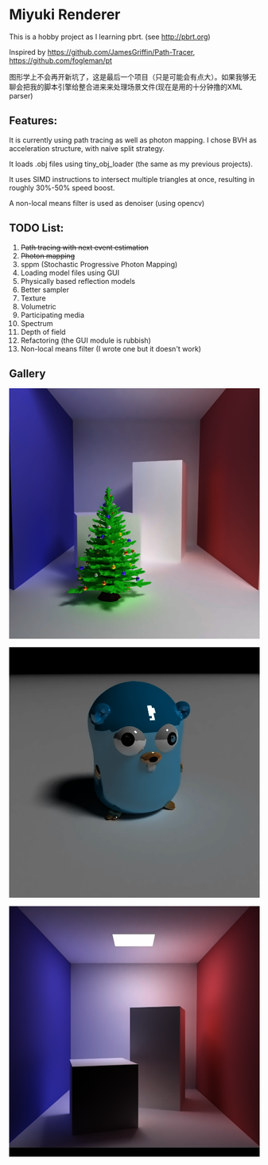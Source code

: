 # Miyuki Renderer

This is a hobby project as I learning pbrt. (see http://pbrt.org)

Inspired by https://github.com/JamesGriffin/Path-Tracer, 	https://github.com/fogleman/pt

图形学上不会再开新坑了，这是最后一个项目（只是可能会有点大）。如果我够无聊会把我的脚本引擎给整合进来来处理场景文件(现在是用的十分钟撸的XML parser)

##  Features:

It is currently using path tracing as well as photon mapping. I chose BVH as acceleration structure, with naive split strategy.

It loads .obj files using tiny_obj_loader (the same as my previous projects).

It uses SIMD instructions to intersect multiple triangles at once, resulting in roughly 30%-50% speed boost.

A non-local means filter is used as denoiser (using opencv)

## TODO List:

1. ~~Path tracing with next event estimation~~
2. ~~Photon mapping~~
3. sppm  (Stochastic Progressive Photon Mapping)
4. Loading model files using GUI
5. Physically based reflection models
6. Better sampler
7. Texture
8. Volumetric
9. Participating media
10. Spectrum
11. Depth of field
12.  Refactoring (the GUI module is rubbish)
13. Non-local means filter (I wrote one but it doesn't work)

## Gallery

![](gallery/xmas.png)

![](gallery/gopher.png)

![](gallery/cornell.png)





